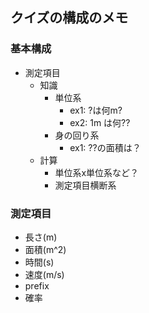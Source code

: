 ## クイズの構成のメモ



### 基本構成
- 測定項目
    - 知識
        - 単位系
            - ex1: ?は何m?
            - ex2: 1m は何??
        - 身の回り系
            - ex1: ??の面積は？ 
    - 計算
        - 単位系x単位系など？
        - 測定項目横断系

### 測定項目
- 長さ(m)
- 面積(m^2)
- 時間(s)
- 速度(m/s)
- prefix
- 確率
